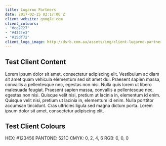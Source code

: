 ```yaml
---
title: Lugarno Partners
date: 2017-02-15 02:17:00 Z
client_website: google.com
client_colours:
- "#cc2727"
- "#432fe3"
- "#15df72"
client_logo_image: http://dsrb.com.au/assets/img/client-lugarno-partners-logo.png
---
```


## Test Client Content
Lorem ipsum dolor sit amet, consectetur adipiscing elit. Vestibulum ac diam sit amet quam vehicula elementum sed sit amet dui. Praesent sapien massa, convallis a pellentesque nec, egestas non nisi. Nulla quis lorem ut libero malesuada feugiat. Praesent sapien massa, convallis a pellentesque nec, egestas non nisi. Quisque velit nisi, pretium ut lacinia in, elementum id enim. Quisque velit nisi, pretium ut lacinia in, elementum id enim. Nulla porttitor accumsan tincidunt. Cras ultricies ligula sed magna dictum porta. Lorem ipsum dolor sit amet, consectetur adipiscing elit.

## Test Client Colours
HEX: #123456
PANTONE: 521C
CMYK: 0, 2, 4, 6
RGB: 0, 0, 0